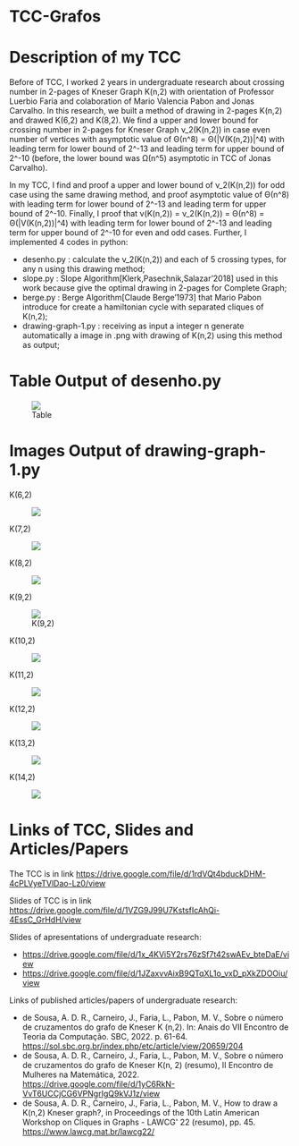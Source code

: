 # TCC-Grafos

# Description of my TCC

Before of TCC, I worked 2 years in undergraduate research about crossing number in 2-pages of Kneser Graph K(n,2) with orientation of Professor Luerbio Faria and colaboration of Mario Valencia Pabon and Jonas Carvalho.
In this research, we built a method of drawing in 2-pages K(n,2) and drawed K(6,2) and K(8,2). We find a upper and lower bound for crossing number in 2-pages for Kneser Graph &nu;_2(K(n,2)) in case even number of vertices with asymptotic value of &Theta;(n^8) = &Theta;(|V(K(n,2))|^4) with leading term for lower bound of 2^-13 and leading term for upper bound of 2^-10 (before, the lower bound was &Omega;(n^5) asymptotic in TCC of Jonas Carvalho).

In my TCC, I find and proof a upper and lower bound of &nu;_2(K(n,2)) for odd case using the same drawing method, and proof asymptotic value of &Theta;(n^8) with leading term for lower bound of 2^-13 and leading term for upper bound of 2^-10. Finally, I proof that &nu;(K(n,2)) = &nu;_2(K(n,2)) = &Theta;(n^8) = &Theta;(|V(K(n,2))|^4) with leading term for lower bound of 2^-13 and leading term for upper bound of 2^-10 for even and odd cases. Further, I implemented 4 codes in python:

- desenho.py : calculate the &nu;_2(K(n,2)) and each of 5 crossing types, for any n using this drawing method;
- slope.py : Slope Algorithm[Klerk,Pasechnik,Salazar’2018] used in this work because give the optimal drawing in 2-pages for Complete Graph;
- berge.py : Berge Algorithm[Claude Berge’1973] that Mario Pabon introduce for create a hamiltonian cycle with separated cliques of K(n,2);
- drawing-graph-1.py : receiving as input a integer n generate automatically a image in .png with drawing of K(n,2) using this method as output;

# Table Output of desenho.py

<figure>
	<img src="img/table.jpg">
	<figcaption>Table</figcaption>
</figure>

# Images Output of drawing-graph-1.py

K(6,2)
<figure>
	<img src="img/k62.jpg">
</figure>

K(7,2)
<figure>
	<img src="img/k72.jpg">
</figure>

K(8,2)
<figure>
	<img src="img/k82.jpg">
</figure>

K(9,2)
<figure>
	<img src="img/k92.jpg">
	<figcaption>K(9,2)</figcaption>
</figure>

K(10,2)
<figure>
	<img src="img/k102.jpg">
</figure>

K(11,2)
<figure>
	<img src="img/k112.jpg">
</figure>

K(12,2)
<figure>
	<img src="img/k122.jpg">
</figure>

K(13,2)
<figure>
	<img src="img/k132.jpg">
</figure>

K(14,2)
<figure>
	<img src="img/k142.jpg">
</figure>

# Links of TCC, Slides and Articles/Papers

The TCC is in link https://drive.google.com/file/d/1rdVQt4bduckDHM-4cPLVyeTVlDao-Lz0/view

Slides of TCC is in link https://drive.google.com/file/d/1VZG9J99U7KstsfIcAhQi-4EssC_GrHdH/view

Slides of apresentations of undergraduate research: 
- https://drive.google.com/file/d/1x_4KVi5Y2rs76zSf7t42swAEv_bteDaE/view
- https://drive.google.com/file/d/1JZaxvvAixB9QTqXL1o_vxD_pXkZDOOiu/view

Links of published articles/papers of undergraduate research:
- de Sousa, A. D. R., Carneiro, J., Faria, L., Pabon, M. V., Sobre o número de cruzamentos do grafo de Kneser K (n,2). In: Anais do VII Encontro de Teoria da Computação. SBC, 2022. p. 61-64. https://sol.sbc.org.br/index.php/etc/article/view/20659/204
- de Sousa, A. D. R., Carneiro, J., Faria, L., Pabon, M. V., Sobre o número de cruzamentos do grafo de Kneser K(n, 2) (resumo), II Encontro de Mulheres na Matemática, 2022. https://drive.google.com/file/d/1yC6RkN-VvT6UCCjCG6VPNgrIgQ9kVJ1z/view
- de Sousa, A. D. R., Carneiro, J., Faria, L., Pabon, M. V., How to draw a K(n,2) Kneser graph?, in Proceedings of the 10th Latin American Workshop on Cliques in Graphs - LAWCG' 22 (resumo), pp. 45. https://www.lawcg.mat.br/lawcg22/


